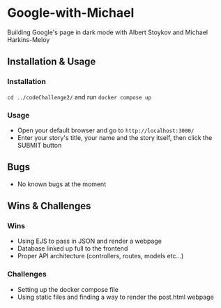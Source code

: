 # Google-with-Michael
Building Google's page in dark mode with Albert Stoykov and Michael Harkins-Meloy

## Installation & Usage

### Installation

`cd ../codeChallenge2/` and run `docker compose up`

### Usage

- Open your default browser and go to `http://localhost:3000/`
- Enter your story's title, your name and the story itself, then click the SUBMIT button

## Bugs

* No known bugs at the moment

## Wins & Challenges

### Wins

* Using EJS to pass in JSON and render a webpage
* Database linked up full to the frontend
* Proper API architecture (controllers, routes, models etc...)

### Challenges

* Setting up the docker compose file
* Using static files and finding a way to render the post.html webpage

